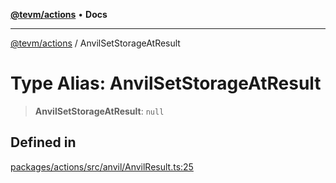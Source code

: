 [**@tevm/actions**](../README.md) • **Docs**

***

[@tevm/actions](../globals.md) / AnvilSetStorageAtResult

# Type Alias: AnvilSetStorageAtResult

> **AnvilSetStorageAtResult**: `null`

## Defined in

[packages/actions/src/anvil/AnvilResult.ts:25](https://github.com/evmts/tevm-monorepo/blob/main/packages/actions/src/anvil/AnvilResult.ts#L25)
